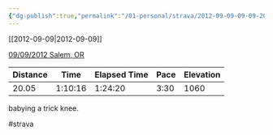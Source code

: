 ```yaml
---
{"dg-publish":true,"permalink":"/01-personal/strava/2012-09-09-09-09-2012-salem-or/"}
---
```



[[2012-09-09\|2012-09-09]]

[09/09/2012 Salem, OR](https://www.strava.com/activities/21453146)

| Distance | Time    | Elapsed Time | Pace | Elevation |
| -------- | ------- | ------------ | ---- | --------- |
| 20.05    | 1:10:16 | 1:24:20      | 3:30 | 1060      |


babying a trick knee.

#strava
